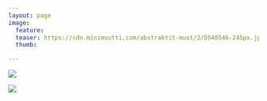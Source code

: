 ```yaml
---
layout: page
image:
  feature:
  teaser: https://cdn.minimuutti.com/abstraktit-muut/2/DS48546-245px.jpg
  thumb:

---
```


![](https://cdn.minimuutti.com/abstraktit-muut/2/DS48545-800px.jpg)

![](https://cdn.minimuutti.com/abstraktit-muut/2/DS48546-800px.jpg)
